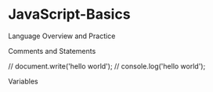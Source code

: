 # JavaScript-Basics

Language Overview and Practice

Comments and Statements

// document.write('hello world');
// console.log('hello world');

Variables
